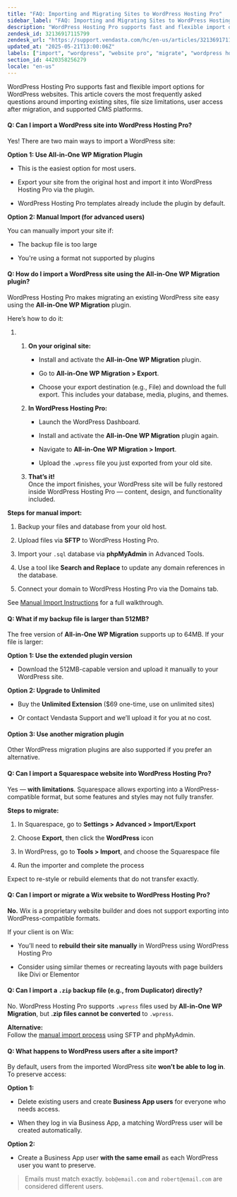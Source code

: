 ```yaml
---
title: "FAQ: Importing and Migrating Sites to WordPress Hosting Pro"
sidebar_label: "FAQ: Importing and Migrating Sites to WordPress Hosting Pro"
description: "WordPress Hosting Pro supports fast and flexible import options for WordPress websites. This article covers the most frequently asked questions around importin"
zendesk_id: 32136917115799
zendesk_url: "https://support.vendasta.com/hc/en-us/articles/32136917115799-FAQ-Importing-and-Migrating-Sites-to-WordPress-Hosting-Pro"
updated_at: "2025-05-21T13:00:06Z"
labels: ["import", "wordpress", "website pro", "migrate", "wordpress hosting"]
section_id: 4420358256279
locale: "en-us"
---
```


WordPress Hosting Pro supports fast and flexible import options for WordPress websites. This article covers the most frequently asked questions around importing existing sites, file size limitations, user access after migration, and supported CMS platforms.

#### **Q: Can I import a WordPress site into WordPress Hosting Pro?**

Yes! There are two main ways to import a WordPress site:

**Option 1: Use All-in-One WP Migration Plugin**

*   This is the easiest option for most users.
    
*   Export your site from the original host and import it into WordPress Hosting Pro via the plugin.
    
*   WordPress Hosting Pro templates already include the plugin by default.
    

**Option 2: Manual Import (for advanced users)**

You can manually import your site if:

*   The backup file is too large
    
*   You're using a format not supported by plugins
    

#### **Q: How do I import a WordPress site using the All-in-One WP Migration plugin?**

WordPress Hosting Pro makes migrating an existing WordPress site easy using the **All-in-One WP Migration** plugin.

Here’s how to do it:

1.  1.  **On your original site:**
        
        *   Install and activate the **All-in-One WP Migration** plugin.
            
        *   Go to **All-in-One WP Migration > Export**.
            
        *   Choose your export destination (e.g., File) and download the full export. This includes your database, media, plugins, and themes.
            
    2.  **In WordPress Hosting Pro:**
        
        *   Launch the WordPress Dashboard.
            
        *   Install and activate the **All-in-One WP Migration** plugin again.
            
        *   Navigate to **All-in-One WP Migration > Import**.
            
        *   Upload the `.wpress` file you just exported from your old site.
            
    3.  **That’s it!**  
        Once the import finishes, your WordPress site will be fully restored inside WordPress Hosting Pro — content, design, and functionality included.
        

**Steps for manual import:**

1.  Backup your files and database from your old host.
    
2.  Upload files via **SFTP** to WordPress Hosting Pro.
    
3.  Import your `.sql` database via **phpMyAdmin** in Advanced Tools.
    
4.  Use a tool like **Search and Replace** to update any domain references in the database.
    
5.  Connect your domain to WordPress Hosting Pro via the Domains tab.
    

See [Manual Import Instructions](https://support.vendasta.com/hc/en-us/articles/32136917115799-FAQ-Importing-and-Migrating-Sites-to-WordPress-Hosting-Pro#) for a full walkthrough.

#### **Q: What if my backup file is larger than 512MB?**

The free version of **All-in-One WP Migration** supports up to 64MB. If your file is larger:

**Option 1: Use the extended plugin version**

*   Download the 512MB-capable version and upload it manually to your WordPress site.
    

**Option 2: Upgrade to Unlimited**

*   Buy the **Unlimited Extension** ($69 one-time, use on unlimited sites)
    
*   Or contact Vendasta Support and we’ll upload it for you at no cost.
    

#### Option 3: Use another migration plugin

Other WordPress migration plugins are also supported if you prefer an alternative.

#### **Q: Can I import a Squarespace website into WordPress Hosting Pro?**

Yes — **with limitations**. Squarespace allows exporting into a WordPress-compatible format, but some features and styles may not fully transfer.

**Steps to migrate:**

1.  In Squarespace, go to **Settings > Advanced > Import/Export**
    
2.  Choose **Export**, then click the **WordPress** icon
    
3.  In WordPress, go to **Tools > Import**, and choose the Squarespace file
    
4.  Run the importer and complete the process
    

Expect to re-style or rebuild elements that do not transfer exactly.

#### **Q: Can I import or migrate a Wix website to WordPress Hosting Pro?**

**No.** Wix is a proprietary website builder and does not support exporting into WordPress-compatible formats.

If your client is on Wix:

*   You’ll need to **rebuild their site manually** in WordPress using WordPress Hosting Pro
    
*   Consider using similar themes or recreating layouts with page builders like Divi or Elementor
    

#### **Q: Can I import a `.zip` backup file (e.g., from Duplicator) directly?**

No. WordPress Hosting Pro supports `.wpress` files used by **All-in-One WP Migration**, but **.zip files cannot be converted** to `.wpress`.

**Alternative:**  
Follow the [manual import process](https://support.vendasta.com/hc/en-us/articles/32136917115799-FAQ-Importing-and-Migrating-Sites-to-WordPress-Hosting-Pro#) using SFTP and phpMyAdmin.

#### **Q: What happens to WordPress users after a site import?**

By default, users from the imported WordPress site **won’t be able to log in**. To preserve access:

**Option 1:**

*   Delete existing users and create **Business App users** for everyone who needs access.
    
*   When they log in via Business App, a matching WordPress user will be created automatically.
    

**Option 2:**

*   Create a Business App user **with the same email** as each WordPress user you want to preserve.
    

> Emails must match exactly. `bob@email.com` and `robert@email.com` are considered different users.
